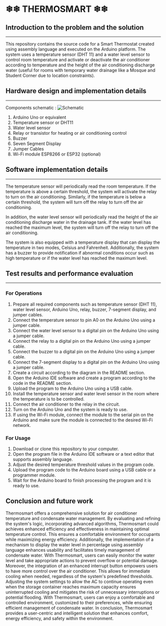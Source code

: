 # ❄❄ THERMOSMART ❄❄

## Introduction to the problem and the solution

---

This repository contains the source code for a Smart Thermostat created using assembly language and executed on the Arduino platform. The system uses a temperature sensor (DHT 11) and a water level sensor to control room temperature and activate or deactivate the air conditioner according to temperature and the height of the air conditioning discharge water (useful for rooms with temporary water drainage like a Mosque and Student Corner due to location constraints).

## Hardware design and implementation details

---

Components schematic :
![Schematic](https://cdn.discordapp.com/attachments/1050082669553266799/1106106409055166534/messageImage_1683364176773.jpg)

1. Arduino Uno or equivalent
2. Temperature sensor or DHT11
3. Water level sensor
4. Relay or transistor for heating or air conditioning control
5. Buzzer
6. Seven Segment Display
7. Jumper Cables
8. Wi-Fi module ESP8266 or ESP32 (optional)

## Software implementation details

---

The temperature sensor will periodically read the room temperature. If the temperature is above a certain threshold, the system will activate the relay to turn on the air conditioning. Similarly, if the temperature is below a certain threshold, the system will turn off the relay to turn off the air conditioning.

In addition, the water level sensor will periodically read the height of the air conditioning discharge water in the drainage tank. If the water level has reached the maximum level, the system will turn off the relay to turn off the air conditioning.

The system is also equipped with a temperature display that can display the temperature in two modes, Celsius and Fahrenheit. Additionally, the system has a buzzer to provide notification if abnormal conditions occur such as high temperature or if the water level has reached the maximum level.

## Test results and performance evaluation

---

### For Operations

1. Prepare all required components such as temperature sensor (DHT 11), water level sensor, Arduino Uno, relay, buzzer, 7-segment display, and jumper cables.
2. Connect the temperature sensor to pin A0 on the Arduino Uno using a jumper cable.
3. Connect the water level sensor to a digital pin on the Arduino Uno using a jumper cable.
4. Connect the relay to a digital pin on the Arduino Uno using a jumper cable.
5. Connect the buzzer to a digital pin on the Arduino Uno using a jumper cable.
6. Connect the 7-segment display to a digital pin on the Arduino Uno using a jumper cable.
7. Create a circuit according to the diagram in the README section.
8. Open the Arduino IDE software and create a program according to the code in the README section.
9. Upload the program to the Arduino Uno using a USB cable.
10. Install the temperature sensor and water level sensor in the room where the temperature is to be controlled.
11. Connect the air conditioner to the relay in the circuit.
12. Turn on the Arduino Uno and the system is ready to use.
13. If using the Wi-Fi module, connect the module to the serial pin on the Arduino and make sure the module is connected to the desired Wi-Fi network.

### For Usage

1. Download or clone this repository to your computer.
2. Open the program file in the Arduino IDE software or a text editor that supports assembly language.
3. Adjust the desired temperature threshold values in the program code.
4. Upload the program code to the Arduino board using a USB cable or a programmer module.
5. Wait for the Arduino board to finish processing the program and it is ready to use.

## Conclusion and future work
Thermosmart offers a comprehensive solution for air conditioner temperature and condensate water management. By evaluating and refining the system's logic, incorporating advanced algorithms, Thermosmart could achieves enhanced efficiency and effectiveness in maintaining optimal temperature control. This ensures a comfortable environment for occupants while maximizing energy efficiency. Additionally, the implementation of a mechanism to display the water level in percentage using assembly language enhances usability and facilitates timely management of condensate water. With Thermosmart, users can easily monitor the water level and take appropriate actions to prevent overflow or potential damage.
Moreover, the integration of an enhanced interrupt button empowers users to have more control over the air conditioner. This allows for immediate cooling when needed, regardless of the system's predefined thresholds. Adjusting the system settings to allow the AC to continue operating even when the storage container reaches maximum capacity ensures uninterrupted cooling and mitigates the risk of unnecessary interruptions or potential flooding. With Thermosmart, users can enjoy a comfortable and controlled environment, customized to their preferences, while ensuring efficient management of condensate water. In conclusion, Thermosmart provides a user-centric and intelligent solution that enhances comfort, energy efficiency, and safety within the environment.

